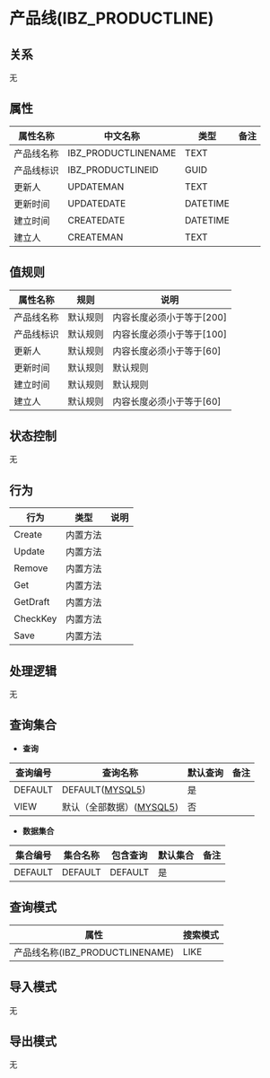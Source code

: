 # 产品线(IBZ_PRODUCTLINE)

  

## 关系
无

## 属性

| 属性名称        |    中文名称    | 类型     |  备注  |
| --------   |------------| -----   |  -------- | 
|产品线名称|IBZ_PRODUCTLINENAME|TEXT|&nbsp;|
|产品线标识|IBZ_PRODUCTLINEID|GUID|&nbsp;|
|更新人|UPDATEMAN|TEXT|&nbsp;|
|更新时间|UPDATEDATE|DATETIME|&nbsp;|
|建立时间|CREATEDATE|DATETIME|&nbsp;|
|建立人|CREATEMAN|TEXT|&nbsp;|

## 值规则
| 属性名称    | 规则    |  说明  |
| --------   |------------| ----- | 
|产品线名称|默认规则|内容长度必须小于等于[200]|
|产品线标识|默认规则|内容长度必须小于等于[100]|
|更新人|默认规则|内容长度必须小于等于[60]|
|更新时间|默认规则|默认规则|
|建立时间|默认规则|默认规则|
|建立人|默认规则|内容长度必须小于等于[60]|

## 状态控制

无


## 行为
| 行为    | 类型    |  说明  |
| --------   |------------| ----- | 
|Create|内置方法|&nbsp;|
|Update|内置方法|&nbsp;|
|Remove|内置方法|&nbsp;|
|Get|内置方法|&nbsp;|
|GetDraft|内置方法|&nbsp;|
|CheckKey|内置方法|&nbsp;|
|Save|内置方法|&nbsp;|

## 处理逻辑
无

## 查询集合

* **查询**

| 查询编号 | 查询名称       | 默认查询 |   备注|
| --------  | --------   | --------   | ----- |
|DEFAULT|DEFAULT([MYSQL5](../../appendix/query_MYSQL5.md#ProductLine_Default))|是|&nbsp;|
|VIEW|默认（全部数据）([MYSQL5](../../appendix/query_MYSQL5.md#ProductLine_View))|否|&nbsp;|

* **数据集合**

| 集合编号 | 集合名称   |  包含查询  | 默认集合 |   备注|
| --------  | --------   | -------- | --------   | ----- |
|DEFAULT|DEFAULT|DEFAULT|是|&nbsp;|

## 查询模式
| 属性      |    搜索模式     |
| --------   |------------|
|产品线名称(IBZ_PRODUCTLINENAME)|LIKE|

## 导入模式
无


## 导出模式
无
